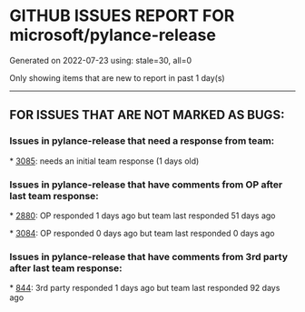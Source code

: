 
# GITHUB ISSUES REPORT FOR microsoft/pylance-release


Generated on 2022-07-23 using: stale=30, all=0


Only showing items that are new to report in past 1 day(s)


---

## FOR ISSUES THAT ARE NOT MARKED AS BUGS:


### Issues in pylance-release that need a response from team:


\* [3085](https://github.com/microsoft/pylance-release/issues/3085 "No folding of parenth_form expressions without commas"): needs an initial team response (1 days old)

### Issues in pylance-release that have comments from OP after last team response:


\* [2880](https://github.com/microsoft/pylance-release/issues/2880 "Python Intellisense stops working when connected via SSH to AWS EC2 Instance"): OP responded 1 days ago but team last responded 51 days ago

\* [3084](https://github.com/microsoft/pylance-release/issues/3084 "Stubs not found for installed typed library"): OP responded 0 days ago but team last responded 0 days ago

### Issues in pylance-release that have comments from 3rd party after last team response:


\* [844](https://github.com/microsoft/pylance-release/issues/844 "Intellisense is messed up. Function information and type checking is useless for matplotlib (and other modules like numpy) "): 3rd party responded 1 days ago but team last responded 92 days ago
